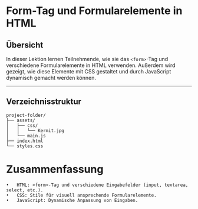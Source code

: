 # Form-Tag und Formularelemente in HTML

## Übersicht

In dieser Lektion lernen Teilnehmende, wie sie das `<form>`-Tag und verschiedene Formularelemente in HTML verwenden. Außerdem wird gezeigt, wie diese Elemente mit CSS gestaltet und durch JavaScript dynamisch gemacht werden können.

---

## Verzeichnisstruktur

```plaintext
project-folder/
├── assets/
│   ├── css/
│   │   └── Kermit.jpg
│   └── main.js
├── index.html
└── styles.css
```

# Zusammenfassung

	•	HTML: <form>-Tag und verschiedene Eingabefelder (input, textarea, select, etc.).
	•	CSS: Stile für visuell ansprechende Formularelemente.
	•	JavaScript: Dynamische Anpassung von Eingaben.
